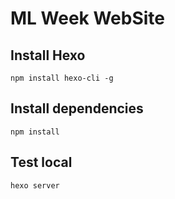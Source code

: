 # ML Week WebSite

## Install Hexo
```
npm install hexo-cli -g
```

## Install dependencies
```
npm install
```

## Test local
```
hexo server
```
